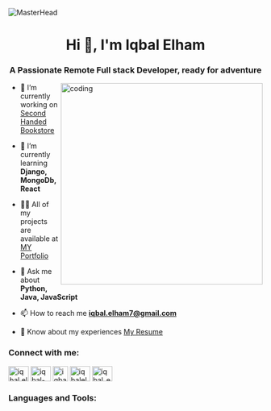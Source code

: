 ![MasterHead](https://www.talosdigital.com/wp-content/uploads/2020/09/ComputerProgramming_Image-1024x512.png)
<h1 align="center">Hi 👋, I'm Iqbal Elham</h1>
<h3 align="center">A Passionate Remote Full stack Developer, ready for adventure</h3>
<img align="right" alt="coding" width="400" src="https://www.canva.com/design/DAFU0TgxKgc/view">

- 🔭 I’m currently working on [Second Handed Bookstore](https://github.com/Iqbal-Elham/Second-Handed-Bookstore)

- 🌱 I’m currently learning **Django, MongoDb, React**

- 👨‍💻 All of my projects are available at [MY Portfolio](https://iqbal-elham.github.io/Personal-Portfolio)

- 💬 Ask me about **Python, Java, JavaScript**

- 📫 How to reach me **iqbal.elham7@gmail.com**

- 📄 Know about my experiences [My Resume](https://iqbal-elham.github.io/Personal-Portfolio/Styles/Mohammad_Iqbal_Elham.pdf)

<h3 align="left">Connect with me:</h3>
<p align="left">
<a href="https://fb.com/iqbal.elh" target="blank"><img align="center" src="https://raw.githubusercontent.com/rahuldkjain/github-profile-readme-generator/master/src/images/icons/Social/facebook.svg" alt="iqbal.elh" height="30" width="40" /></a>
<a href="https://instagram.com/iqbal_elham" target="blank"><img align="center" src="https://raw.githubusercontent.com/rahuldkjain/github-profile-readme-generator/master/src/images/icons/Social/instagram.svg" alt="iqbal-elham" height="30" width="40" /></a>
<a href="https://www.linkedin.com/in/iqbal-elham-8830aa19a" target="blank"><img align="center" src="https://encrypted-tbn0.gstatic.com/images?q=tbn:ANd9GcT2RYeN56EvozwyyxYGDw4dTu-pbUZyNxnF93zSLUcOlQ&s" alt="iqbal_elham" height="30" width="30" /></a>
<a href="https://www.codechef.com/users/iqbalelham7" target="blank"><img align="center" src="https://cdn.jsdelivr.net/npm/simple-icons@3.1.0/icons/codechef.svg" alt="iqbalelham7" height="30" width="40" /></a>
<a href="https://www.hackerrank.com/iqbal_elham7" target="blank"><img align="center" src="https://raw.githubusercontent.com/rahuldkjain/github-profile-readme-generator/master/src/images/icons/Social/hackerrank.svg" alt="iqbal_elham7" height="30" width="40" /></a>
</p>

<h3 align="left">Languages and Tools:</h3>
<p align="left"> <a href="https://getboo
